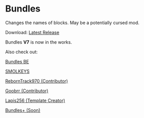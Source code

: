 # Bundles


Changes the names of blocks.
May be a potentially cursed mod.


Download:
[Latest Release](https://github.com/SMOLKEYS/bundles/releases/tag/v7)


Bundles **V7** is now in the works.


Also check out: 

[Bundles BE](https://github.com/SMOLKEYS/bundles/tree/bleedingedge)

[SMOLKEYS](https://github.com/SMOLKEYS)

[RebornTrack970 (Contributor)](https://github.com/RebornTrack970)

[Goobrr (Contributor)](https://github.com/Goobrr)

[Lapis256 (Template Creator)](https://github.com/Lapis256)

[Bundles+ (Soon)](https://github.com/SMOLKEYS/bundles-plus)
